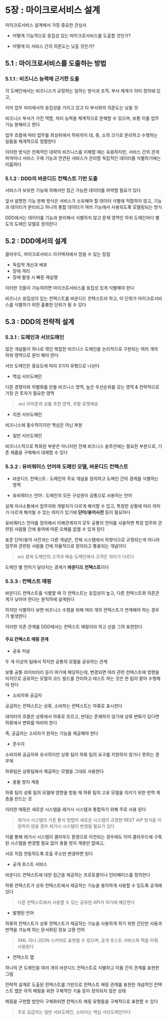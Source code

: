 # 5장 : 마이크로서비스 설계

마이크로서비스 설계에서 가장 중요한 관심사

- 어떻게 기능적으로 응집성 있는 마이크로서비스를 도출할 것인가?

- 어떻게 타 서비스 간의 의존도는 낮출 것인가?

## 5.1 : 마이크로서비스를 도출하는 방법

### 5.1.1 : 비즈니스 능력에 근거한 도출

각 도메인에서는 비즈니스가 규정하는 일하는 방식과 조직, 부서 체계가 이미 정의돼 있고,

이미 업무 처리에서의 응집성을 가지고 있고 타 부서와의 의존도는 낮을 것

비즈니스 부서가 가진 역할, 처리 능력을 체계적으로 분해할 수 있으며, 보통 이를 업무 기능 분해라고 한다

업무 흐름에 따라 업무를 최상위에서 하위까지 대, 중, 소의 크기로 분리하고 수행하는 일들을 체계적으로 정렬한다

이러한 방식은 전체적인 대략의 비즈니스를 이해할 때는 유용하지만, 서비스 간의 관게 파악이나 서비스 구체 기능과 연관된 서비스가 관리할 독립적인 데이터를 식별하기에는 미흡하다

### 5.1.2 : DDD의 바운디드 컨텍스트 기반 도출

서비스가 보유한 기능에 의해서만 접근 가능한 데이터를 파악할 필요가 있다

앞서 설명한 기능 분해 방식은 서비스가 소유해야 할 데이터 식별에 적합하지 않고, 기능과 데이터가 분리되고 하나의 통합 데이터가 여러 기능에서 사용되도록 모델링되는 방식

DDD에서는 데이터를 기능과 분리해서 식별하지 않고 문제 영역인 하위 도메인마다 별도의 도메인 모델로 정의한다

## 5.2 : DDD에서의 설계

클라우드, 마이크로서비스 아키텍처에서 얻을 수 있는 장점

- 독립적 개선과 배포
- 장애 격리
- 장애 발생 시 빠른 재실행

이러한 것들이 가능하려면 마이크로서비스를 응집성 있게 식별해야 한다

비즈니스 응집성이 있는 컨텍스트를 바운디드 컨텍스트라 하고, 이 단위가 마이크로서비스를 식별하기 위한 훌륭한 단위가 될 수 있다

## 5.3 : DDD의 전략적 설계

### 5.3.1 : 도메인과 서브도매인

많은 개념들이 하나로 엮인 복잡한 비즈니스 도메인을 논리적으로 구분되는 여러 개의 하위 영역으로 분리 해야 한다

서브 도메인은 중요도에 따라 3가지 유형으로 나뉜다

- 핵심 서브도메인

다른 경쟁자와 차별화를 만들 비즈니스 영역, 높은 우선순위를 갖는 영역 & 전략적으로 가장 큰 투자가 필요한 영역

> .ex) 아마존의 상품 추천 영역, 쿠팡 로켓배송

- 지원 서브도메인

비즈니스에 필수적이지만 핵심은 아닌 부분

- 일반 서브도메인

비즈니스적으로 특화된 부분은 아니지만 전체 비즈니스 솔루션에는 필요한 부분으로, 기존 제품을 구매해서 대체할 수 있다

### 5.3.2 : 유비쿼터스 언어와 도메인 모델, 바운디드 컨텍스트

- 바운디드 컨텍스트 : 도메인의 주요 개념을 정의하고 도메인 간의 경계를 식별하는 영역

- 유비쿼터스 언어 : 도메인의 모든 구성원이 공통으로 사용하는 언어

실제 의사소통에서 업무자와 개발자가 다르게 해석할 수 있고, 특정한 상황에 따라 의미가 다르게 해석될 수 있는 여지가 있기에 **단어/용어사전** 등이 필요하다

유비쿼터스 언어를 정의해서 이해관계자가 모두 공통의 언어를 사용하면 특정 업무와 관련된 사람들 간에 용어에 따른 오해를 없앨 수 있게 된다

표준 단어/용어 사전과는 다른 개념은, 전체 시스템에서 하향식으로 규정되는게 아니라 업무와 관련된 사람들 간에 자율적으로 정의되고 통용되는 개념이다

> ex) 결제 도메인의 고객과 배송 도메인에서 고객은 의미가 다르다

도메인 별 언어가 달라지는 경계가 **바운디드 컨텍스트**이다

### 5.3.3 : 컨텍스트 매핑

바운디드 컨텍스트를 식별할 때 각 컨텍스트는 응집성이 높고, 다른 컨텍스트와 의존관계가 낮아야 한다는 원칙하에 설계된다

하지만 식별하다 보면 비즈니스 수행을 위해 여러 개의 컨텍스트가 연계해야 하는 경우가 발생한다

이러한 의존 관계를 DDD에서는 컨텍스트 매핑이라 하고 선을 그려 표현한다

#### 주요 컨텍스트 매핑 관계

- 공유 커널

두 개 이상의 팀에서 작지만 공통의 모델을 공유하는 관계

보통 공통 라이브러리 등이 여기에 해당하는데, 변경되면 여러 관련 컨텍스트에 영향을 미치므로 공유하는 모델의 코드 빌드를 관리하고 테스트 하는 것은 한 팀이 맡아 수행해야 한다

- 소비자와 공급자

공급하는 컨텍스트는 상류, 소비하는 컨텍스트는 하류로 표시한다

데이터의 흐름은 상류에서 하류로 흐르고, 반대는 존재하지 않기에 상류 변화가 있다면 하류에서 변화를 따라야 한다

즉, 공급자는 소비자가 원하는 기능을 제공해야 한다

- 준수자

소비자와 공급자와 유사하지만 상류 팀이 하류 팀의 요구를 지원하지 않거나 못하는 경우에

하류팀은 상류팀에서 제공하는 모델을 그대로 사용한다

- 충돌 방지 계층

하류 팀이 상류 팀의 모델에 영향을 받을 때 하류 팀의 고유 모델을 지키기 위한 번역 계층을 만드는 것

이러한 매핑은 새로운 시스템을 레거시 시스템과 통합하기 위해 주로 사용 된다

> 레거시 시스템의 기존 통식 방법이 새로운 시스템이 규정한 REST AIP 방식을 지원하지 않을 경우 레거시 시스템이 변경될 필요가 있다

이를 통해 레거시 시스템이 클라우드 환경으로 이전되는 경우에도 이미 클라우드에 구축된 시스템을 변경할 필요 없이 충돌 방지 계층만 없애고,

서로 직접 연동하도록 호출 주소만 변경하면 된다

- 공개 호스트 서비스

바운디드 컨텍스트에 대한 접근을 제공하는 프로토콜이나 인터페이스를 정의한다

하류 컨텍스트가 상위 컨텍스트에서 제공하는 기능을 용이하게 사용할 수 있도록 공개돼 있다

> 다른 컨텍스트에서 사용할 수 있는 공유된 API가 여기에 해당한다

- 발행된 언어

하류의 컨텍스트가 상류 컨텍스트가 제공하는 기능을 사용하게 하기 위한 간단한 사용과 번역을 가능케 하는 문서화된 정보 교환 언어

> XML 이나 JSON 스키마로 표현될 수 있으며, 공개 호스트 서비스와 짝을 이뤄 사용된다

- 컨텍스트 맵

하나의 큰 도메인을 여러 개의 바운디드 컨텍스트로 식별하고 이들 간의 관계를 표현한 그림

전략적 설계로 도출된 컨텍스트를 기반으로 컨텍스트 매핑 관계를 표현한 개념적인 컨텍스트 맵은 아직 매핑을 위한 구체적인 기술 등이 정의되지 않은 상태

매핑을 구현할 방안이 구체화되면 컨텍스트 매핑 유형들을 구체적으로 표현할 수 있다

> 주로 공급자는 일반 서브도메인, 소비자는 핵심 서브도메인이다



